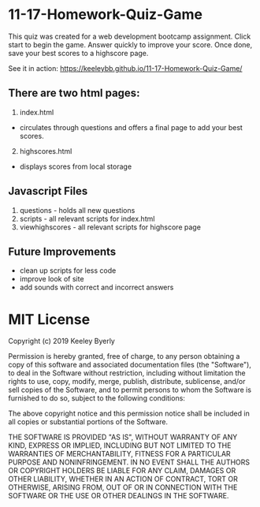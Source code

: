 # 11-17-Homework-Quiz-Game
This quiz was created for a web development bootcamp assignment. Click start to begin the game. Answer quickly to improve your score. Once done, save your best scores to a highscore page. 

See it in action: https://keeleybb.github.io/11-17-Homework-Quiz-Game/

## There are two html pages:
1. index.html 
+ circulates through questions and offers a final page to add your best scores. 
2. highscores.html
+ displays scores from local storage

## Javascript Files
1. questions - holds all new questions
2. scripts - all relevant scripts for index.html
3. viewhighscores - all relevant scripts for highscore page

## Future Improvements
* clean up scripts for less code
* improve look of site
* add sounds with correct and incorrect answers

# MIT License

Copyright (c) 2019 Keeley Byerly

Permission is hereby granted, free of charge, to any person obtaining a copy
of this software and associated documentation files (the "Software"), to deal
in the Software without restriction, including without limitation the rights
to use, copy, modify, merge, publish, distribute, sublicense, and/or sell
copies of the Software, and to permit persons to whom the Software is
furnished to do so, subject to the following conditions:

The above copyright notice and this permission notice shall be included in all
copies or substantial portions of the Software.

THE SOFTWARE IS PROVIDED "AS IS", WITHOUT WARRANTY OF ANY KIND, EXPRESS OR
IMPLIED, INCLUDING BUT NOT LIMITED TO THE WARRANTIES OF MERCHANTABILITY,
FITNESS FOR A PARTICULAR PURPOSE AND NONINFRINGEMENT. IN NO EVENT SHALL THE
AUTHORS OR COPYRIGHT HOLDERS BE LIABLE FOR ANY CLAIM, DAMAGES OR OTHER
LIABILITY, WHETHER IN AN ACTION OF CONTRACT, TORT OR OTHERWISE, ARISING FROM,
OUT OF OR IN CONNECTION WITH THE SOFTWARE OR THE USE OR OTHER DEALINGS IN THE
SOFTWARE.
